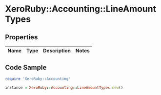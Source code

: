 # XeroRuby::Accounting::LineAmountTypes

## Properties

Name | Type | Description | Notes
------------ | ------------- | ------------- | -------------

## Code Sample

```ruby
require 'XeroRuby::Accounting'

instance = XeroRuby::Accounting::LineAmountTypes.new()
```


